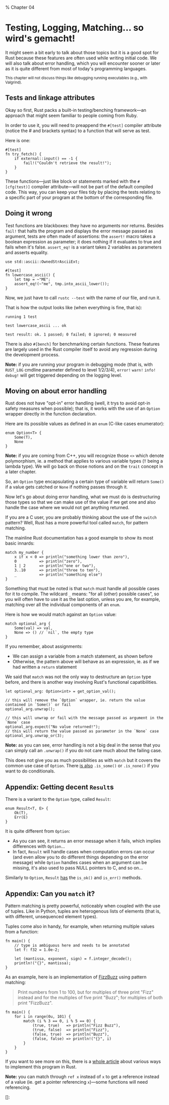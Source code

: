 % Chapter 04

Testing, Logging, Matching... so wird's gemacht!
================================================

It might seem a bit early to talk about those topics but it is a good spot for Rust because these features are often used while writing initial code. We will also talk about error handling, which you will encounter sooner or later as it is quite different from most of today's programming languages.

<small>This chapter will not discuss things like debugging running executables (e.g., with Valgrind).</small>

Tests and linkage attributes
----------------------------

Okay so first, Rust packs a built-in testing/benching framework&mdash;an approach that might seem familiar to people coming from Ruby.

In order to use it, you will need to preappend the `#[test]` compiler attribute (notice the # and brackets syntax) to a function that will serve as test.

Here is one:

~~~~ {.rust}
#[test]
fn try_fetch() {
    if external::input() == -1 {
        fail!("Couldn't retrieve the result!");
    }
}
~~~~

These functions&mdash;just like block or statements marked with the `#[cfg(test)]` compiler attribute&mdash;will not be part of the default compiled code. This way, you can keep your files tidy by placing the tests relating to a specific part of your program at the bottom of the corresponding file.

Doing it wrong
--------------

Test functions are blackboxes: they have no arguments nor returns.
Besides `fail!` that halts the program and displays the error message passed as argument, tests are often made of assertions: the `assert!` macro takes a boolean expression as parameter; it does nothing if it evaluates to true and fails when it's false. `assert_eq!` is a variant takes 2 variables as parameters and asserts equality.

~~~~ {.rust}
use std::ascii::OwnedStrAsciiExt;

#[test]
fn lowercase_ascii() {
    let tmp = ~"ME";
    assert_eq!(~"me", tmp.into_ascii_lower());
}
~~~~

Now, we just have to call `rustc --test` with the name of our file, and run it.

That is how the output looks like (when everything is fine, that is):

~~~~ {.shell}
running 1 test

test lowercase_ascii ... ok

test result: ok. 1 passed; 0 failed; 0 ignored; 0 measured
~~~~

There is also `#[bench]` for benchmarking certain functions. These features are largely used in the Rust compiler itself to avoid any regression during the development process.

**Note:** if you are running your program in debugging mode (that is, with `RUST_LOG` cmdline parameter defined to level 1/2/3/4), `error!` `warn!` `info!` `debug!` will get triggered depending on the logging level.

Moving on about error handling
------------------------------

Rust does not have "opt-in" error handling (well, it trys to avoid opt-in safety measures when possible); that is, it works with the use of an `Option` wrapper directly in the function declaration.

Here are its possible values as defined in an `enum` (C-like cases enumerator):

~~~~ {.rust}
enum Option<T> {
    Some(T),
    None
}
~~~~

**Note:** if you are coming from C++, you will recognize those `<>` which denote polymorphism, ie. a method that applies to various variable types (`T` being a lambda type). We will go back on those notions and on the `trait` concept in a later chapter.

So, an `Option` type encapsulating a certain type of variable will return `Some()` if a value gets catched or `None` if nothing passes through it.

Now let's go about doing error handling, what we must do is destructuring those types so that we can make use of the value if we get one and also handle the case where we would not get anything returned.

If you are a C user, you are probably thinking about the use of the `switch` pattern?
Well, Rust has a more powerful tool called `match`, for pattern matching.

The mainline Rust documentation has a good example to show its most basic innards:

~~~~ {.rust}
match my_number {
    x if x < 0 => println("something lower than zero"),
    0          => println("zero"),
    1 | 2      => println("one or two"),
    3..10      => println("three to ten"),
    _          => println("something else")
}
~~~~

Something that must be noted is that `match` must handle all possible cases for it to compile.
The wildcard `_` means: "for all (other) possible cases", so you will often have to use it as the last option, unless you are, for example, matching over all the individual components of an `enum`.

Here is how we would match against an `Option` value:

~~~~ {.rust}
match optional_arg {
    Some(val) => val,
    None => () // `nil`, the empty type
}
~~~~

If you remember, about assignments:

- We can assign a variable from a match statement, as shown before
- Otherwise, the pattern above will behave as an expression, ie. as if we had written a `return` statement

We said that `match` was not the only way to destructure an `Option` type before, and there is another way involving Rust's functional capatibilities.

~~~~ {.rust}
let optional_arg: Option<int> = get_option_val();

// this will remove the `Option` wrapper, ie. return the value contained in `Some()` or fail
optional_arg.unwrap();

// this will unwrap or fail with the message passed as argument in the `None` case
optional_arg.expect("No value returned!");
// this will return the value passed as parameter in the `None` case
optional_arg.unwrap_or(3);
~~~~

**Note:** as you can see, error handling is not a big deal in the sense that you can simply call an `.unwrap()` if you do not care much about the failing case.

This does not give you as much possibilities as with `match` but it covers the common use case of `Option`. There [is also][option-doc] `.is_some()` or `.is_none()` if you want to do conditionals.

Appendix: Getting decent `Result`s
----------------------------------

There is a variant to the `Option` type, called `Result`:

~~~~ {.rust}
enum Result<T, E> {
    Ok(T),
    Err(E)
}
~~~~

It is quite different from `Option`:

- As you can see, it returns an error message when it fails, which implies differences with `Option`...
- In fact, `Result` will handle cases when computation errors can occur (and even allow you to do different things depending on the error message) while `Option` handles cases when an argument can be missing, it's also used to pass NULL pointers to C, and so on...

Similarly to `Option`, `Result` [has][result-doc] the `is_ok()` and `is_err()` methods.

Appendix: Can you `match` it?
-----------------------------

Pattern matching is pretty powerful, noticeably when coupled with the use of tuples.
Like in Python, tuples are heterogenous lists of elements (that is, with different, unsequenced element types).

Tuples come also in handy, for example, when returning multiple values from a function:

~~~~ {.rust}
fn main() {
    // type is ambiguous here and needs to be annotated
    let f: f32 = 1.0e-2;

    let (mantissa, exponent, sign) = f.integer_decode();
    println!("{}", mantissa);
}
~~~~

As an example, here is an implementation of [FizzBuzz] using pattern matching:

> Print numbers from 1 to 100, but for multiples of three print "Fizz" instead and for the multiples of five print "Buzz"; for multiples of both print "FizzBuzz".

~~~~ {.rust}
fn main() {
    for i in range(0u, 101) {
        match (i % 3 == 0, i % 5 == 0) {
            (true, true)   => println("Fizz Buzz"),
            (true, false)  => println("Fizz"),
            (false, true)  => println("Buzz"),
            (false, false) => println!("{}", i)
        }
    }
}
~~~~

If you want to see more on this, there is a [whole article][fizzbuzz-rust] about various ways to implement this program in Rust.

**Note:** you can match through `ref x` instead of `x` to get a reference instead of a value (ie. get a pointer referencing `x`)&mdash;some functions will need referencing.

[option-doc]: http://static.rust-lang.org/doc/master/std/option/enum.Option.html
[result-doc]: http://static.rust-lang.org/doc/master/std/result/enum.Result.html
[FizzBuzz]: http://en.wikipedia.org/wiki/Fizz_buzz
[fizzbuzz-rust]: http://composition.al/blog/2013/03/02/fizzbuzz-revisited/
[]:
